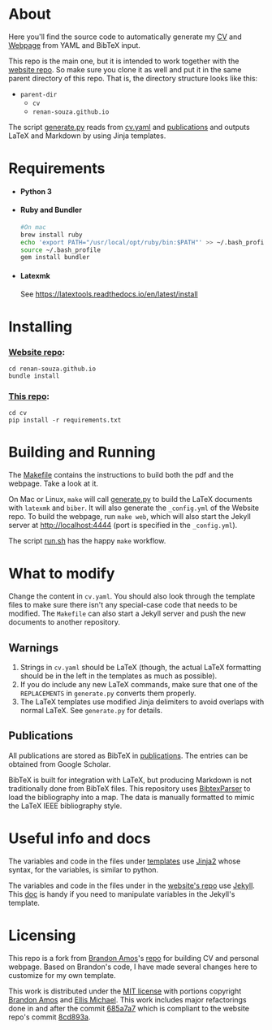 
# About

Here you'll find the source code to automatically generate my [CV](https://renan-souza.github.io/data/cv.pdf) 
and [Webpage](https://renan-souza.github.io)
from YAML and BibTeX input.

This repo is the main one, but it is intended to work together with the [website repo](https://github.com/renan-souza/renan-souza.github.io).
So make sure you clone it as well and put it in the same parent directory of this repo. 
That is, the directory structure looks like this:

- `parent-dir`
    - `cv`
    - `renan-souza.github.io` 

The script [generate.py](generate.py) reads from [cv.yaml](cv.yaml) and
[publications](publications) and outputs LaTeX and Markdown
by using Jinja templates.

# Requirements

- #### Python 3
- #### Ruby and Bundler
    ```bash
    #On mac
    brew install ruby
    echo 'export PATH="/usr/local/opt/ruby/bin:$PATH"' >> ~/.bash_profile
    source ~/.bash_profile
    gem install bundler
    ```
- #### Latexmk
    See https://latextools.readthedocs.io/en/latest/install


# Installing

### [Website repo](https://github.com/renan-souza/renan-souza.github.io):
 
 ```shell
 cd renan-souza.github.io
 bundle install
 ```

### [This repo](#):
 
 ```shell
 cd cv
 pip install -r requirements.txt
 ```
 
# Building and Running

The [Makefile](Makefile) contains the instructions to build both the pdf and the webpage. Take a look at it.

On Mac or Linux, `make` will call [generate.py](generate.py) to
build the LaTeX documents with `latexmk` and `biber`. 
It will also generate the `_config.yml` of the Website repo.
To build the webpage, run `make web`, which will also
start the Jekyll server at [http://localhost:4444](http://localhost:4444) (port is specified in the `_config.yml`).

The script [run.sh](run.sh) has the happy `make` workflow.


# What to modify
Change the content in `cv.yaml`.
You should also look through the template files to make sure there isn't any
special-case code that needs to be modified.
The `Makefile` can also start a Jekyll server and push the
new documents to another repository.


## Warnings
1. Strings in `cv.yaml` should be LaTeX (though, the actual LaTeX formatting
   should be in the left in the templates as much as possible).
2. If you do include any new LaTeX commands, make sure that one of the
   `REPLACEMENTS` in `generate.py` converts them properly.
3. The LaTeX templates use modified Jinja delimiters to avoid overlaps with
   normal LaTeX. See `generate.py` for details.

## Publications
All publications are stored as BibTeX in [publications](publications).
The entries can be obtained from Google Scholar.


BibTeX is built for integration with LaTeX, but producing
Markdown is not traditionally done from BibTeX files.
This repository uses [BibtexParser][bibtexparser] to load the
bibliography into a map.
The data is manually formatted to mimic the LaTeX
IEEE bibliography style.

[bibtexparser]: https://bibtexparser.readthedocs.org/en/latest/index.html

# Useful info and docs

The variables and code in the files under [templates](templates) 
use [Jinja2](https://jinja.palletsprojects.com/en/2.11.x/)
whose syntax, for the variables, is similar to python.

The variables and code in the files under in the [website's repo](https://github.com/renan-souza/renan-souza.github.io) 
use [Jekyll](https://jekyllrb.com/). This [doc](https://shopify.github.io/liquid/filters/) is handy if you need to 
manipulate variables in the Jekyll's template.
   

# Licensing

This repo is a fork from [Brandon Amos](http://bamos.github.io)'s [repo](https://github.com/bamos/cv) for building CV and personal webpage.
Based on Brandon's code, I have made several changes here to customize for my own template.

This work is distributed under the [MIT license](LICENSE.mit)
with portions copyright [Brandon Amos](licenses/LICENSE-emichael.mit) and [Ellis Michael](licenses/LICENSE-emichael.mit).
This work includes major refactorings done in and after the commit [685a7a7](https://github.com/renan-souza/cv/commit/685a7a73515c06ce3dbe3da8ccfdda0d0bcf19be)
which is compliant to the website repo's commit [8cd893a](https://github.com/renan-souza/renan-souza.github.io/commit/8cd893a5149b244f9f8e13a82f7d7c4660ed4fca).

